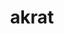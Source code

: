 ---
layout: dictionary_entry
title: akrat
parent: Common Words
last_modified_date: 2021-10-19

see_also:
  - "unkrat"
transcriptions:
  - ˈækræt
translations:
  - "accurate; correct"
  - "true"
  - "yes"
etymology:
  From Billzonian `acrat`, from English `accurate`
examples:
  - bzo: "I omnitime **akrat** [bea](bea)."
    eng: "I am always **correct**."
  - bzo: "Akrat."
    eng: "Yes."
---